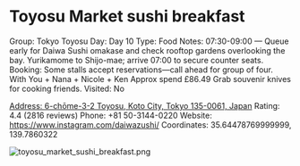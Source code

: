 # Toyosu Market sushi breakfast

Group: Tokyo Toyosu
Day: Day 10
Type: Food
Notes: 07:30-09:00 — Queue early for Daiwa Sushi omakase and check rooftop gardens overlooking the bay. Yurikamome to Shijo-mae; arrive 07:00 to secure counter seats. Booking: Some stalls accept reservations—call ahead for group of four. With You + Nana + Nicole + Ken Approx spend £86.49 Grab souvenir knives for cooking friends.
Visited: No

[Address: 6-chōme-3-2 Toyosu, Koto City, Tokyo 135-0061, Japan](https://maps.google.com/?cid=7225947371004553622)
Rating: 4.4 (2816 reviews)
Phone: +81 50-3144-0220
Website: https://www.instagram.com/daiwazushi/
Coordinates: 35.64478769999999, 139.7860322

![toyosu_market_sushi_breakfast.png](Toyosu%20Market%20sushi%20breakfast%20toyosumarket013ae6b120/toyosu_market_sushi_breakfast.png)
